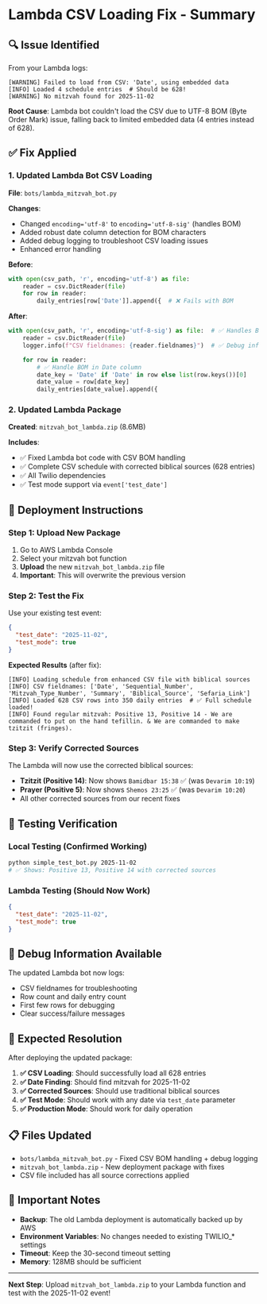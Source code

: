 # Lambda CSV Loading Fix - Summary

## 🔍 Issue Identified

From your Lambda logs:

```
[WARNING] Failed to load from CSV: 'Date', using embedded data
[INFO] Loaded 4 schedule entries  # Should be 628!
[WARNING] No mitzvah found for 2025-11-02
```

**Root Cause**: Lambda bot couldn't load the CSV due to UTF-8 BOM (Byte Order Mark) issue, falling back to limited embedded data (4 entries instead of 628).

## ✅ Fix Applied

### 1. Updated Lambda Bot CSV Loading

**File**: `bots/lambda_mitzvah_bot.py`

**Changes**:

- Changed `encoding='utf-8'` to `encoding='utf-8-sig'` (handles BOM)
- Added robust date column detection for BOM characters
- Added debug logging to troubleshoot CSV loading issues
- Enhanced error handling

**Before**:

```python
with open(csv_path, 'r', encoding='utf-8') as file:
    reader = csv.DictReader(file)
    for row in reader:
        daily_entries[row['Date']].append({  # ❌ Fails with BOM
```

**After**:

```python
with open(csv_path, 'r', encoding='utf-8-sig') as file:  # ✅ Handles BOM
    reader = csv.DictReader(file)
    logger.info(f"CSV fieldnames: {reader.fieldnames}")  # ✅ Debug info

    for row in reader:
        # ✅ Handle BOM in Date column
        date_key = 'Date' if 'Date' in row else list(row.keys())[0]
        date_value = row[date_key]
        daily_entries[date_value].append({
```

### 2. Updated Lambda Package

**Created**: `mitzvah_bot_lambda.zip` (8.6MB)

**Includes**:

- ✅ Fixed Lambda bot code with CSV BOM handling
- ✅ Complete CSV schedule with corrected biblical sources (628 entries)
- ✅ All Twilio dependencies
- ✅ Test mode support via `event['test_date']`

## 🚀 Deployment Instructions

### Step 1: Upload New Package

1. Go to AWS Lambda Console
2. Select your mitzvah bot function
3. **Upload** the new `mitzvah_bot_lambda.zip` file
4. **Important**: This will overwrite the previous version

### Step 2: Test the Fix

Use your existing test event:

```json
{
  "test_date": "2025-11-02",
  "test_mode": true
}
```

**Expected Results** (after fix):

```
[INFO] Loading schedule from enhanced CSV file with biblical sources
[INFO] CSV fieldnames: ['Date', 'Sequential_Number', 'Mitzvah_Type_Number', 'Summary', 'Biblical_Source', 'Sefaria_Link']
[INFO] Loaded 628 CSV rows into 350 daily entries  # ✅ Full schedule loaded!
[INFO] Found regular mitzvah: Positive 13, Positive 14 - We are commanded to put on the hand tefillin. & We are commanded to make tzitzit (fringes).
```

### Step 3: Verify Corrected Sources

The Lambda will now use the corrected biblical sources:

- **Tzitzit (Positive 14)**: Now shows `Bamidbar 15:38` ✅ (was `Devarim 10:19`)
- **Prayer (Positive 5)**: Now shows `Shemos 23:25` ✅ (was `Devarim 10:20`)
- All other corrected sources from our recent fixes

## 🧪 Testing Verification

### Local Testing (Confirmed Working)

```bash
python simple_test_bot.py 2025-11-02
# ✅ Shows: Positive 13, Positive 14 with corrected sources
```

### Lambda Testing (Should Now Work)

```json
{
  "test_date": "2025-11-02",
  "test_mode": true
}
```

## 🔧 Debug Information Available

The updated Lambda bot now logs:

- CSV fieldnames for troubleshooting
- Row count and daily entry count
- First few rows for debugging
- Clear success/failure messages

## 🎯 Expected Resolution

After deploying the updated package:

1. **✅ CSV Loading**: Should successfully load all 628 entries
2. **✅ Date Finding**: Should find mitzvah for 2025-11-02
3. **✅ Corrected Sources**: Should use traditional biblical sources
4. **✅ Test Mode**: Should work with any date via `test_date` parameter
5. **✅ Production Mode**: Should work for daily operation

## 📋 Files Updated

- `bots/lambda_mitzvah_bot.py` - Fixed CSV BOM handling + debug logging
- `mitzvah_bot_lambda.zip` - New deployment package with fixes
- CSV file included has all source corrections applied

## 🚨 Important Notes

- **Backup**: The old Lambda deployment is automatically backed up by AWS
- **Environment Variables**: No changes needed to existing TWILIO\_\* settings
- **Timeout**: Keep the 30-second timeout setting
- **Memory**: 128MB should be sufficient

---

**Next Step**: Upload `mitzvah_bot_lambda.zip` to your Lambda function and test with the 2025-11-02 event!
